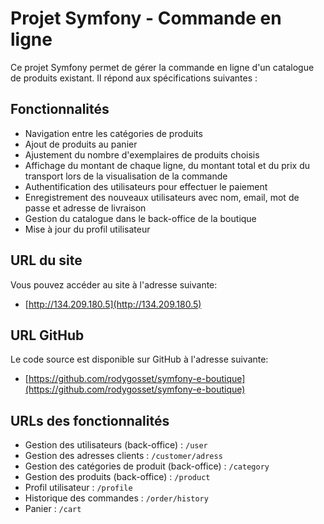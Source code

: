 # Projet Symfony - Commande en ligne

Ce projet Symfony permet de gérer la commande en ligne d'un catalogue de produits existant. Il répond aux spécifications suivantes :

## Fonctionnalités

- Navigation entre les catégories de produits
- Ajout de produits au panier
- Ajustement du nombre d'exemplaires de produits choisis
- Affichage du montant de chaque ligne, du montant total et du prix du transport lors de la visualisation de la commande
- Authentification des utilisateurs pour effectuer le paiement
- Enregistrement des nouveaux utilisateurs avec nom, email, mot de passe et adresse de livraison
- Gestion du catalogue dans le back-office de la boutique
- Mise à jour du profil utilisateur


## URL du site

Vous pouvez accéder au site à l'adresse suivante:

- [http://134.209.180.5](http://134.209.180.5)

## URL GitHub

Le code source est disponible sur GitHub à l'adresse suivante:

- [https://github.com/rodygosset/symfony-e-boutique](https://github.com/rodygosset/symfony-e-boutique)

## URLs des fonctionnalités

- Gestion des utilisateurs (back-office) : `/user`
- Gestion des adresses clients : `/customer/adress`
- Gestion des catégories de produit (back-office) : `/category`
- Gestion des produits (back-office) : `/product`
- Profil utilisateur : `/profile`
- Historique des commandes : `/order/history`
- Panier : `/cart`



